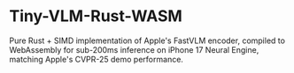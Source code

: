 # Tiny-VLM-Rust-WASM
Pure Rust + SIMD implementation of Apple's FastVLM encoder, compiled to WebAssembly for sub-200ms inference on iPhone 17 Neural Engine, matching Apple's CVPR-25 demo performance.
